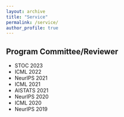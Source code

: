 ```yaml
---
layout: archive
title: "Service"
permalink: /service/
author_profile: true
---
```


## Program Committee/Reviewer
- STOC 2023
- ICML 2022
- NeurIPS 2021
- ICML 2021
- AISTATS 2021
- NeurIPS 2020
- ICML 2020
- NeurIPS 2019
